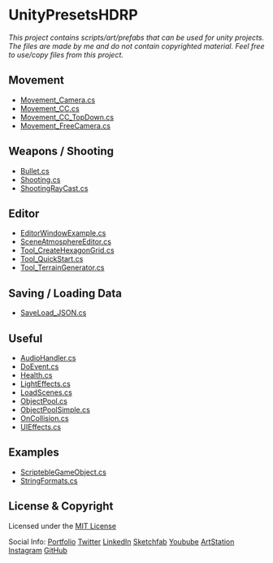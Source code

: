 # UnityPresetsHDRP

_This project contains scripts/art/prefabs that can be used for unity projects.
The files are made by me and do not contain copyrighted material.
Feel free to use/copy files from this project._

## Movement 
- [Movement_Camera.cs](https://github.com/MarcelvanDuijnDev/UnityPresetsHDRP/blob/main/Assets/Scripts/Movement/Movement_Camera.cs)
- [Movement_CC.cs](https://github.com/MarcelvanDuijnDev/UnityPresetsHDRP/blob/main/Assets/Scripts/Movement/Movement_CC.cs)
- [Movement_CC_TopDown.cs](https://github.com/MarcelvanDuijnDev/UnityPresetsHDRP/blob/main/Assets/Scripts/Movement/Movement_CC_TopDown.cs)
- [Movement_FreeCamera.cs](https://github.com/MarcelvanDuijnDev/UnityPresetsHDRP/blob/main/Assets/Scripts/Movement/Movement_FreeCamera.cs)

## Weapons / Shooting
- [Bullet.cs](https://github.com/MarcelvanDuijnDev/UnityPresetsHDRP/blob/main/Assets/Scripts/BulletScript/Bullet.cs)
- [Shooting.cs](https://github.com/MarcelvanDuijnDev/UnityPresetsHDRP/blob/main/Assets/Scripts/Weapons/Shooting.cs)
- [ShootingRayCast.cs](https://github.com/MarcelvanDuijnDev/UnityPresetsHDRP/blob/main/Assets/Scripts/Weapons/ShootingRayCast.cs)

## Editor
- [EditorWindowExample.cs](https://github.com/MarcelvanDuijnDev/UnityPresetsHDRP/blob/main/Assets/Editor/EditorWindowExample.cs)
- [SceneAtmosphereEditor.cs](https://github.com/MarcelvanDuijnDev/UnityPresetsHDRP/blob/main/Assets/Editor/SceneAtmosphereEditor.cs)
- [Tool_CreateHexagonGrid.cs](https://github.com/MarcelvanDuijnDev/UnityPresetsHDRP/blob/main/Assets/Editor/Tool_CreateHexagonGrid.cs) 
- [Tool_QuickStart.cs](https://github.com/MarcelvanDuijnDev/UnityPresetsHDRP/blob/main/Assets/Editor/Tool_QuickStart.cs)
- [Tool_TerrainGenerator.cs](https://github.com/MarcelvanDuijnDev/UnityPresetsHDRP/blob/main/Assets/Editor/Tool_TerrainGenerator.cs)

## Saving / Loading Data
- [SaveLoad_JSON.cs](https://github.com/MarcelvanDuijnDev/UnityPresetsHDRP/blob/main/Assets/Scripts/SaveLoadHandler/SaveLoad_JSON.cs)

## Useful
- [AudioHandler.cs](https://github.com/MarcelvanDuijnDev/UnityPresetsHDRP/blob/main/Assets/Scripts/Useful/AudioHandler.cs)
- [DoEvent.cs](https://github.com/MarcelvanDuijnDev/UnityPresetsHDRP/blob/main/Assets/Scripts/Useful/DoEvent.cs)
- [Health.cs](https://github.com/MarcelvanDuijnDev/UnityPresetsHDRP/blob/main/Assets/Scripts/Useful/Health.cs)
- [LightEffects.cs](https://github.com/MarcelvanDuijnDev/UnityPresetsHDRP/blob/main/Assets/Scripts/Useful/LightEffects.cs)
- [LoadScenes.cs](https://github.com/MarcelvanDuijnDev/UnityPresetsHDRP/blob/main/Assets/Scripts/Useful/LoadScenes.cs)
- [ObjectPool.cs](https://github.com/MarcelvanDuijnDev/UnityPresetsHDRP/blob/main/Assets/Scripts/ObjectPool/ObjectPool.cs)
- [ObjectPoolSimple.cs](https://github.com/MarcelvanDuijnDev/UnityPresetsHDRP/blob/main/Assets/Scripts/ObjectPool/ObjectPoolSimple.cs)
- [OnCollision.cs](https://github.com/MarcelvanDuijnDev/UnityPresetsHDRP/blob/main/Assets/Scripts/Useful/OnCollision.cs)
- [UIEffects.cs](https://github.com/MarcelvanDuijnDev/UnityPresetsHDRP/blob/main/Assets/Scripts/Useful/UIEffects.cs)

## Examples
- [ScriptebleGameObject.cs](https://github.com/MarcelvanDuijnDev/UnityPresetsHDRP/blob/main/Assets/Scripts/RandomExamples/ScriptebleGameObject.cs)
- [StringFormats.cs](https://github.com/MarcelvanDuijnDev/UnityPresetsHDRP/blob/main/Assets/Scripts/RandomExamples/StringFormats.cs)

## License & Copyright
Licensed under the [MIT License](https://github.com/MarcelvanDuijnDev/UnityPresetsHDRP/blob/main/LICENSE)

Social Info: 
[Portfolio](https://www.marcelvanduijn.com/)
[Twitter](https://twitter.com/MarcelvanDuijn_)
[LinkedIn](https://www.linkedin.com/in/marcel-van-duijn/)
[Sketchfab](https://sketchfab.com/MarcelvanDuijn)
[Youbube](https://www.youtube.com/channel/UCifUu8rDfr-ljsMx8bUVGrg)
[ArtStation](https://www.artstation.com/marcelvanduijn)
[Instagram](https://www.instagram.com/marcelvanduijn_/)
[GitHub](https://github.com/MarcelvanDuijnDev)
